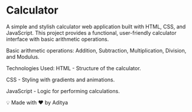 # Calculator
A simple and stylish calculator web application built with HTML, CSS, and JavaScript. This project provides a functional, user-friendly calculator interface with basic arithmetic operations.


Basic arithmetic operations: Addition, Subtraction, Multiplication, Division, and Modulus.

Technologies Used:
HTML - Structure of the calculator.

CSS - Styling with gradients and animations.

JavaScript - Logic for performing calculations.



💡 Made with ❤️ by Aditya

